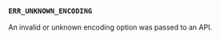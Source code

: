 ### `ERR_UNKNOWN_ENCODING`

An invalid or unknown encoding option was passed to an API.

<a id="ERR_UNKNOWN_FILE_EXTENSION"></a>
